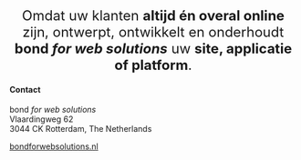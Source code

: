 

<p style="text-align: center;"><span style="font-size: 18pt;"><br>Omdat uw klanten <strong>altijd én overal online</strong> zijn, ontwerpt, ontwikkelt en onderhoudt <br><strong>bond <em>for web solutions</em></strong> uw <strong>site, applicatie of platform</strong>.</span></p>

<div class="co-container-inner">
    
    
<h4>Contact</h4>
    <p>bond <em>for web solutions</em><br>Vlaardingweg 62<br>3044 CK Rotterdam, The Netherlands</p>
<p><a class="btn btn-secondary btn__tekst" href="https://www.bondforwebsolutions.nl" target="blank">bondforwebsolutions.nl</a></p>
  </div>


